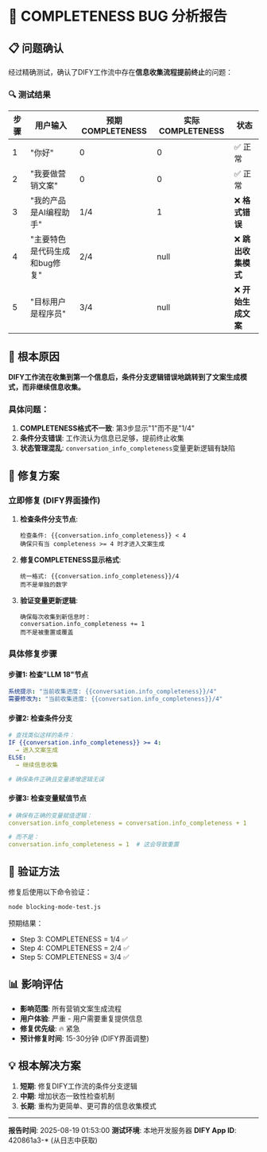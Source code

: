 # 🚨 COMPLETENESS BUG 分析报告

## 📋 问题确认

经过精确测试，确认了DIFY工作流中存在**信息收集流程提前终止**的问题：

### 🔍 测试结果

| 步骤 | 用户输入 | 预期COMPLETENESS | 实际COMPLETENESS | 状态 |
|------|----------|------------------|------------------|------|
| 1 | "你好" | 0 | 0 | ✅ 正常 |
| 2 | "我要做营销文案" | 0 | 0 | ✅ 正常 |
| 3 | "我的产品是AI编程助手" | 1/4 | 1 | ❌ **格式错误** |
| 4 | "主要特色是代码生成和bug修复" | 2/4 | null | ❌ **跳出收集模式** |
| 5 | "目标用户是程序员" | 3/4 | null | ❌ **开始生成文案** |

## 🎯 根本原因

**DIFY工作流在收集到第一个信息后，条件分支逻辑错误地跳转到了文案生成模式，而非继续信息收集。**

### 具体问题：

1. **COMPLETENESS格式不一致**: 第3步显示"1"而不是"1/4"
2. **条件分支错误**: 工作流认为信息已足够，提前终止收集
3. **状态管理混乱**: `conversation_info_completeness`变量更新逻辑有缺陷

## 🔧 修复方案

### 立即修复 (DIFY界面操作)

1. **检查条件分支节点**:
   ```
   检查条件: {{conversation.info_completeness}} < 4
   确保只有当 completeness >= 4 时才进入文案生成
   ```

2. **修复COMPLETENESS显示格式**:
   ```
   统一格式: {{conversation.info_completeness}}/4
   而不是单独的数字
   ```

3. **验证变量更新逻辑**:
   ```
   确保每次收集到新信息时：
   conversation.info_completeness += 1
   而不是被重置或覆盖
   ```

### 具体修复步骤

#### 步骤1: 检查"LLM 18"节点
```yaml
系统提示: "当前收集进度: {{conversation.info_completeness}}/4"
需要修改为: "当前收集进度: {{conversation.info_completeness}}/4"
```

#### 步骤2: 检查条件分支
```yaml
# 查找类似这样的条件：
IF {{conversation.info_completeness}} >= 4:
  → 进入文案生成
ELSE:
  → 继续信息收集

# 确保条件正确且变量递增逻辑无误
```

#### 步骤3: 检查变量赋值节点
```yaml
# 确保有正确的变量赋值逻辑：
conversation.info_completeness = conversation.info_completeness + 1

# 而不是：
conversation.info_completeness = 1  # 这会导致重置
```

## 🧪 验证方法

修复后使用以下命令验证：

```bash
node blocking-mode-test.js
```

预期结果：
- Step 3: COMPLETENESS = 1/4 ✅
- Step 4: COMPLETENESS = 2/4 ✅  
- Step 5: COMPLETENESS = 3/4 ✅

## 📊 影响评估

- **影响范围**: 所有营销文案生成流程
- **用户体验**: 严重 - 用户需要重复提供信息
- **修复优先级**: 🔥 紧急
- **预计修复时间**: 15-30分钟 (DIFY界面调整)

## 💡 根本解决方案

1. **短期**: 修复DIFY工作流的条件分支逻辑
2. **中期**: 增加状态一致性检查机制  
3. **长期**: 重构为更简单、更可靠的信息收集模式

---

**报告时间**: 2025-08-19 01:53:00
**测试环境**: 本地开发服务器
**DIFY App ID**: 420861a3-* (从日志中获取)